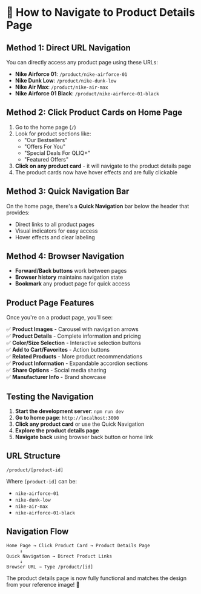 # 🚀 How to Navigate to Product Details Page

## **Method 1: Direct URL Navigation**

You can directly access any product page using these URLs:

- **Nike Airforce 01**: `/product/nike-airforce-01`
- **Nike Dunk Low**: `/product/nike-dunk-low`
- **Nike Air Max**: `/product/nike-air-max`
- **Nike Airforce 01 Black**: `/product/nike-airforce-01-black`

## **Method 2: Click Product Cards on Home Page**

1. Go to the home page (`/`)
2. Look for product sections like:
   - "Our Bestsellers"
   - "Offers For You"
   - "Special Deals For QLIQ+"
   - "Featured Offers"
3. **Click on any product card** - it will navigate to the product details page
4. The product cards now have hover effects and are fully clickable

## **Method 3: Quick Navigation Bar**

On the home page, there's a **Quick Navigation** bar below the header that provides:
- Direct links to all product pages
- Visual indicators for easy access
- Hover effects and clear labeling

## **Method 4: Browser Navigation**

- **Forward/Back buttons** work between pages
- **Browser history** maintains navigation state
- **Bookmark** any product page for quick access

## **Product Page Features**

Once you're on a product page, you'll see:

✅ **Product Images** - Carousel with navigation arrows  
✅ **Product Details** - Complete information and pricing  
✅ **Color/Size Selection** - Interactive selection buttons  
✅ **Add to Cart/Favorites** - Action buttons  
✅ **Related Products** - More product recommendations  
✅ **Product Information** - Expandable accordion sections  
✅ **Share Options** - Social media sharing  
✅ **Manufacturer Info** - Brand showcase  

## **Testing the Navigation**

1. **Start the development server**: `npm run dev`
2. **Go to home page**: `http://localhost:3000`
3. **Click any product card** or use the Quick Navigation
4. **Explore the product details page**
5. **Navigate back** using browser back button or home link

## **URL Structure**

```
/product/[product-id]
```

Where `[product-id]` can be:
- `nike-airforce-01`
- `nike-dunk-low`
- `nike-air-max`
- `nike-airforce-01-black`

## **Navigation Flow**

```
Home Page → Click Product Card → Product Details Page
     ↓
Quick Navigation → Direct Product Links
     ↓
Browser URL → Type /product/[id]
```

The product details page is now fully functional and matches the design from your reference image! 🎉
